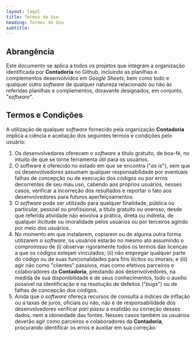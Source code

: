 ```yaml
---
layout: legal
title: Termos de Uso
heading: Termos de Uso
subtitle: 
---
```


## Abrangência

Este documento se aplica a todos os projetos que integram a organização identificada por **Contadoria** no Github, incluindo as planilhas e complementos desenvolvidos em *Google Sheets*, bem como todo e qualquer outro *software* de qualquer natureza relacionado ou não às referidas planilhas e complementos, doravante designados, em conjunto, "*software*".

## Termos e Condições

A utilização de qualquer *software* fornecido pela organização **Contadoria** implica a ciência e aceitação dos seguintes termos e condições pelo usuário:
1. Os desenvolvedores oferecem o *software* a título gratuito, de boa-fé, no intuito de que se torne ferramenta útil para os usuários. 
1. O software é oferecido no estado em que se encontra ("*as is*"), sem que os desenvolvedores assumam qualquer responsabilidade por eventuais falhas de concepção ou de execução dos códigos ou por erros decorrentes de seu mau uso, cabendo aos próprios usuários, nesses casos, verificar a incorreção dos resultados e reportar o fato aos desenvolvedores para futuros aperfeiçoamentos.
1. O *software* pode ser utilizado para qualquer finalidade, pública ou particular, pessoal ou profissional, a título gratuito ou oneroso, desde que referida atividade não envolva a prática, direta ou indireta, de qualquer ilicitude ou imoralidade pelos usuários ou por terceiros agindo por meio dos usuários.
1. No momento em que instalarem, copiarem ou de alguma outra forma utilizarem o *software*, os usuários estarão no mesmo ato assumindo o compromisso de (i) observar rigoramente todos os termos das licenças a que os códigos estejam vinculados; (ii) não empregar qualquer parte do código ou de suas funcionalidades para fins ilícitos ou imorais; e (iii) agir não como "clientes" passivos, mas como efetivos parceiros e colaboradores da **Contadoria**, prestando aos desenvolvedores, na medida de sua disponibilidade e de seus conhecimentos, todo o auxílio possível na identificação e na resolução de defeitos ("*bugs*") ou de falhas de concepção dos códigos.
1. Ainda que o *software* ofereça recursos de consulta a índices de inflação ou a taxas de juros, oficiais ou não, não é de responsabilidade dos desenvolvedores verificar *pari passu* a exatidão ou correção desses dados, nem a idoneidade das fontes. Nesses casos também os usuários deverão agir como parceiros e colaboradores da **Contadoria**, procurando identificar os erros e auxiliar em sua correção.
